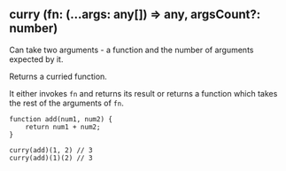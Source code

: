 ## curry (fn: (...args: any[]) => any, argsCount?: number)

Can take two arguments - a function and the number of arguments expected by it.

Returns a curried function.

It either invokes `fn` and returns its result or returns a function which takes the rest of the arguments of `fn`.


    function add(num1, num2) {
        return num1 + num2;
    }

    curry(add)(1, 2) // 3
    curry(add)(1)(2) // 3